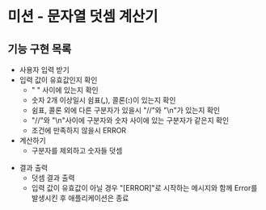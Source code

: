 # **미션 - 문자열 덧셈 계산기**

## **기능 구현 목록**

+ 사용자 입력 받기
+ 입력 값이 유효값인지 확인
    + " " 사이에 있는지 확인
    + 숫자 2개 이상일시 쉼표(**,**), 콜론(**:**)이 있는지 확인
    + 쉼표, 콜론 외에 다른 구분자가 있을시 "//"와 "\n"가 있는지 확인
    + "//"와 "\n"사이에 구분자와 숫자 사이에 있는 구분자가 같은지 확인
    + 조건에 만족하지 않을시 ERROR
+ 계산하기
    + 구분자를 제외하고 숫자들 덧셈
* 결과 출력
    + 덧셈 결과 출력
    + 입력 값이 유효값이 아닐 경우 "[ERROR]"로 시작하는 메시지와 함께 Error를 발생시킨 후 애플리케이션은 종료
